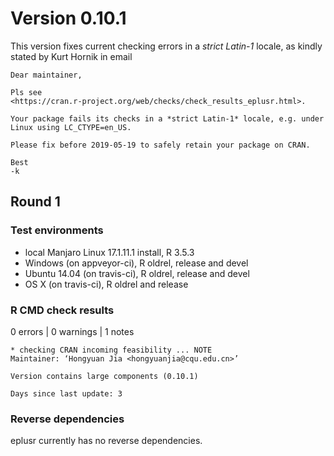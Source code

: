 # Version 0.10.1

This version fixes current checking errors in a *strict Latin-1* locale, as
kindly stated by Kurt Hornik in email

```
Dear maintainer,

Pls see
<https://cran.r-project.org/web/checks/check_results_eplusr.html>.

Your package fails its checks in a *strict Latin-1* locale, e.g. under
Linux using LC_CTYPE=en_US.

Please fix before 2019-05-19 to safely retain your package on CRAN.

Best
-k
```

## Round 1

### Test environments

* local Manjaro Linux 17.1.11.1 install, R 3.5.3
* Windows (on appveyor-ci), R oldrel, release and devel
* Ubuntu 14.04 (on travis-ci), R oldrel, release and devel
* OS X (on travis-ci), R oldrel and release

### R CMD check results

0 errors | 0 warnings | 1 notes

```
* checking CRAN incoming feasibility ... NOTE
Maintainer: ‘Hongyuan Jia <hongyuanjia@cqu.edu.cn>’

Version contains large components (0.10.1)

Days since last update: 3
```

### Reverse dependencies

eplusr currently has no reverse dependencies.
